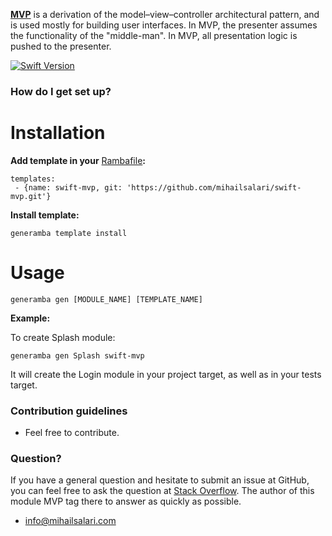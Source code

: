 **[MVP](https://en.wikipedia.org/wiki/Model%E2%80%93view%E2%80%93presenter)** is a derivation of the model–view–controller architectural pattern, and is used mostly for building user interfaces. In MVP, the presenter assumes the functionality of the "middle-man". In MVP, all presentation logic is pushed to the presenter.</br>

[![Swift Version](https://img.shields.io/badge/Swift-2.2--4.x-F16D39.svg?style=flat)](https://developer.apple.com/swift)

### How do I get set up? ###

# Installation

**Add template in your** [Rambafile](https://github.com/rambler-digital-solutions/Generamba/wiki/Rambafile-Structure)**:**
```
templates:
 - {name: swift-mvp, git: 'https://github.com/mihailsalari/swift-mvp.git'}
```

**Install template:**
```
generamba template install
```
# Usage
```
generamba gen [MODULE_NAME] [TEMPLATE_NAME]
```
**Example:**

To create Splash module:

```
generamba gen Splash swift-mvp
```

It will create the Login module in your project target, as well as in your tests target.

### Contribution guidelines ###

* Feel free to contribute.

### Question? ###
If you have a general question and hesitate to submit an issue at GitHub, you can feel free to ask the question at [Stack Overflow](http://stackoverflow.com/). The author of this module MVP tag there to answer as quickly as possible.

* info@mihailsalari.com
